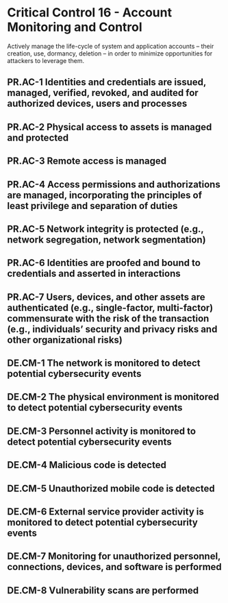# Critical Control 16 - Account Monitoring and Control
Actively manage the life-cycle of system and application accounts – their creation, use, dormancy, deletion – in order to minimize opportunities for attackers to leverage them.
## PR.AC-1 Identities and credentials are issued, managed, verified, revoked, and audited for authorized devices, users and processes
## PR.AC-2 Physical access to assets is managed and protected
## PR.AC-3 Remote access is managed
## PR.AC-4 Access permissions and authorizations are managed, incorporating the principles of least privilege and separation of duties
## PR.AC-5 Network integrity is protected (e.g., network segregation, network segmentation)
## PR.AC-6 Identities are proofed and bound to credentials and asserted in interactions
## PR.AC-7 Users, devices, and other assets are authenticated (e.g., single-factor, multi-factor) commensurate with the risk of the transaction (e.g., individuals’ security and privacy risks and other organizational risks)
## DE.CM-1 The network is monitored to detect potential cybersecurity events
## DE.CM-2 The physical environment is monitored to detect potential cybersecurity events
## DE.CM-3 Personnel activity is monitored to detect potential cybersecurity events
## DE.CM-4 Malicious code is detected
## DE.CM-5 Unauthorized mobile code is detected
## DE.CM-6 External service provider activity is monitored to detect potential cybersecurity events
## DE.CM-7 Monitoring for unauthorized personnel, connections, devices, and software is performed
## DE.CM-8 Vulnerability scans are performed
